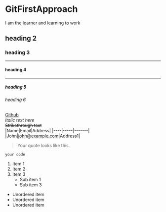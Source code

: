 # GitFirstApproach
I am the learner and learning to work   
## heading 2  
### heading 3  
---  
#### heading 4  
***  
##### heading 5  
###### heading 6  
[Github](https://www.github.com)  
_Italic text here_  
~~Strikethrough text~~  
|Name|Email|Address| 
|----|-----|-------| 
|John|john@example.com|Address1| 
  
>Your quote looks like this.

```Language
your code
```

1. Item 1
2. Item 2
3. Item 3
   * Sub item 1
   * Sub item 3
* Unordered item
* Unordered item
* Unordered item
  
